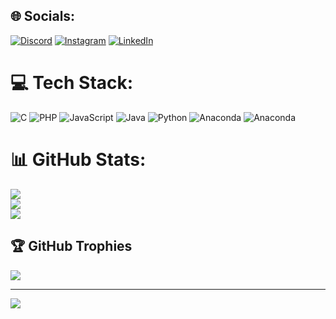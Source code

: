 
## 🌐 Socials:
[![Discord](https://img.shields.io/badge/Discord-%237289DA.svg?logo=discord&logoColor=white)](https://discord.gg/sobral.code) [![Instagram](https://img.shields.io/badge/Instagram-%23E4405F.svg?logo=Instagram&logoColor=white)](https://instagram.com/g.sobrall) [![LinkedIn](https://img.shields.io/badge/LinkedIn-%230077B5.svg?logo=linkedin&logoColor=white)](https://linkedin.com/in/in/gabriel-bastos-sobral-5aa8ba224/) 

# 💻 Tech Stack:
![C](https://img.shields.io/badge/c-%2300599C.svg?style=for-the-badge&logo=c&logoColor=white) ![PHP](https://img.shields.io/badge/php-%23777BB4.svg?style=for-the-badge&logo=php&logoColor=white) ![JavaScript](https://img.shields.io/badge/javascript-%23323330.svg?style=for-the-badge&logo=javascript&logoColor=%23F7DF1E) ![Java](https://img.shields.io/badge/java-%23ED8B00.svg?style=for-the-badge&logo=openjdk&logoColor=white) ![Python](https://img.shields.io/badge/python-3670A0?style=for-the-badge&logo=python&logoColor=ffdd54) ![Anaconda](https://img.shields.io/badge/Anaconda-%2344A833.svg?style=for-the-badge&logo=anaconda&logoColor=white) ![Anaconda](https://img.shields.io/badge/Anaconda-%2344A833.svg?style=for-the-badge&logo=anaconda&logoColor=white)
# 📊 GitHub Stats:
![](https://github-readme-stats.vercel.app/api?username=gabrielbastossobral&theme=midnight-purple&hide_border=false&include_all_commits=true&count_private=true)<br/>
![](https://github-readme-streak-stats.herokuapp.com/?user=gabrielbastossobral&theme=midnight-purple&hide_border=false)<br/>
![](https://github-readme-stats.vercel.app/api/top-langs/?username=gabrielbastossobral&theme=midnight-purple&hide_border=false&include_all_commits=true&count_private=true&layout=compact)

## 🏆 GitHub Trophies
![](https://github-profile-trophy.vercel.app/?username=gabrielbastossobral&theme=github_dark&no-frame=false&no-bg=true&margin-w=4)

---
[![](https://visitcount.itsvg.in/api?id=gabrielbastossobral&icon=0&color=11)](https://visitcount.itsvg.in)

<!-- Proudly created with GPRM ( https://gprm.itsvg.in ) -->
